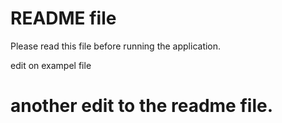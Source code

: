 # README file


Please read this file before running the application.

edit on exampel file


# another edit to the readme file. 
